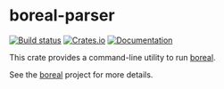 boreal-parser
=============

[![Build status](https://github.com/vthib/boreal/actions/workflows/ci.yml/badge.svg)](https://github.com/vthib/boreal/actions/workflows/ci.yml)
[![Crates.io](https://img.shields.io/crates/v/boreal-parser.svg)](https://crates.io/crates/boreal-parser)
[![Documentation](https://docs.rs/boreal-parser/badge.svg)](https://docs.rs/boreal-parser)

This crate provides a command-line utility to run [boreal](https://crates.io/crates/boreal).

See the [boreal](https://github.com/vthib/boreal) project for more details.
